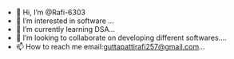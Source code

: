 - 👋 Hi, I’m @Rafi-6303
- 👀 I’m interested in software ...
- 🌱 I’m currently learning DSA...
- 💞️ I’m looking to collaborate on developing different softwares....
- 📫 How to reach me email:guttapattirafi257@gmail.com...

<!---
Rafi-6303/Rafi-6303 is a ✨ special ✨ repository because its `README.md` (this file) appears on your GitHub profile.
You can click the Preview link to take a look at your changes.
--->
